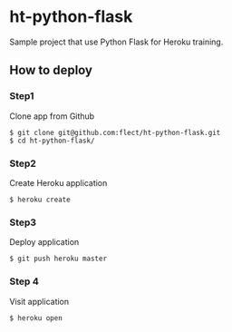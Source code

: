 ht-python-flask
==================

Sample project that use Python Flask for Heroku training.

How to deploy
--------------

### Step1  

Clone app from Github  

```
$ git clone git@github.com:flect/ht-python-flask.git
$ cd ht-python-flask/
```

### Step2  

Create Heroku application

```
$ heroku create
```

### Step3  

Deploy application
```
$ git push heroku master
```

### Step 4

Visit application

```
$ heroku open
```
